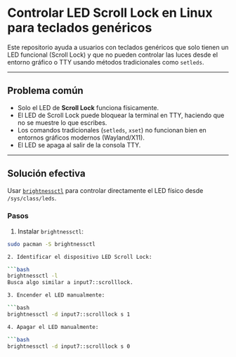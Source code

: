 # Controlar LED Scroll Lock en Linux para teclados genéricos

Este repositorio ayuda a usuarios con teclados genéricos que solo tienen un LED funcional (Scroll Lock) y que no pueden controlar las luces desde el entorno gráfico o TTY usando métodos tradicionales como `setleds`.

---

## Problema común

- Solo el LED de **Scroll Lock** funciona físicamente.
- El LED de Scroll Lock puede bloquear la terminal en TTY, haciendo que no se muestre lo que escribes.
- Los comandos tradicionales (`setleds`, `xset`) no funcionan bien en entornos gráficos modernos (Wayland/X11).
- El LED se apaga al salir de la consola TTY.

---

## Solución efectiva

Usar [`brightnessctl`](https://github.com/Hummer12007/brightnessctl) para controlar directamente el LED físico desde `/sys/class/leds`.

### Pasos

1. Instalar `brightnessctl`:

```bash
sudo pacman -S brightnessctl

2. Identificar el dispositivo LED Scroll Lock:

```bash
brightnessctl -l
Busca algo similar a input7::scrolllock.

3. Encender el LED manualmente:

```bash
brightnessctl -d input7::scrolllock s 1

4. Apagar el LED manualmente:

```bash
brightnessctl -d input7::scrolllock s 0
